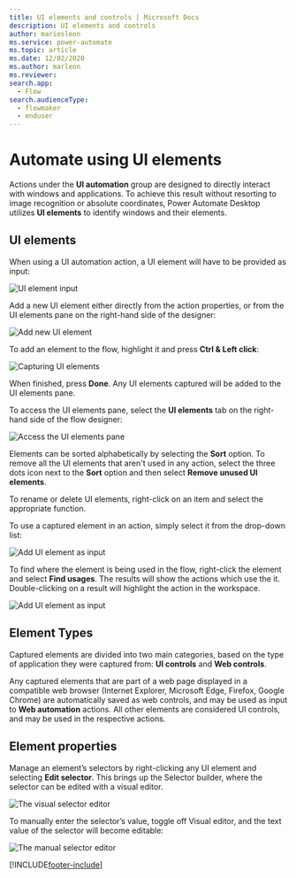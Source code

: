 ```yaml
---
title: UI elements and controls | Microsoft Docs
description: UI elements and controls
author: mariosleon
ms.service: power-automate
ms.topic: article
ms.date: 12/02/2020
ms.author: marleon
ms.reviewer:
search.app: 
  - Flow
search.audienceType: 
  - flowmaker
  - enduser
---
```

# Automate using UI elements



Actions under the **UI automation** group are designed to directly interact with windows and applications. To achieve this result without resorting to image recognition or absolute coordinates, Power Automate Desktop utilizes **UI elements** to identify windows and their elements.

## UI elements
When using a UI automation action, a UI element will have to be provided as input:

![UI element input](./media/ui-elements/ui-element-input.png)

Add a new UI element either directly from the action properties, or from the UI elements pane on the right-hand side of the designer:

![Add new UI element](./media/ui-elements/add-new-ui-element.png)

To add an element to the flow, highlight it and press **Ctrl & Left click**:

![Capturing UI elements](./media/ui-elements/capturing-ui-elements.png)

When finished, press **Done**. Any UI elements captured will be added to the UI elements pane.

To access the UI elements pane, select the **UI elements** tab on the right-hand side of the flow designer:

![Access the UI elements pane](./media/ui-elements/access-ui-elements-pane.png)

Elements can be sorted alphabetically by selecting the **Sort** option. To remove all the UI elements that aren't used in any action, select the three dots icon next to the **Sort** option and then select **Remove unused UI elements**.

To rename or delete UI elements, right-click on an item and select the appropriate function. 

To use a captured element in an action, simply select it from the drop-down list:

![Add UI element as input](./media/ui-elements/add-ui-element-as-input.png)


To find where the element is being used in the flow, right-click the element and select **Find usages**. The results will show the actions which use the it. Double-clicking on a result will highlight the action in the workspace.

![Add UI element as input](./media/ui-elements/ui-element-right-click.png)

## Element Types

Captured elements are divided into two main categories, based on the type of application they were captured from: **UI controls** and **Web controls**.

Any captured elements that are part of a web page displayed in a compatible web browser (Internet Explorer, Microsoft Edge, Firefox, Google Chrome) are automatically saved as web controls, and may be used as input to **Web automation** actions. All other elements are considered UI controls, and may be used in the respective actions.

## Element properties

Manage an element’s selectors by right-clicking any UI element and selecting **Edit selector**. This brings up the Selector builder, where the selector can be edited with a visual editor.

![The visual selector editor](./media/ui-elements/visual-selector-editor.png)

To manually enter the selector’s value, toggle off Visual editor, and the text value of the selector will become editable:

![The manual selector editor](./media/ui-elements/manual-selector-editor.png)

[!INCLUDE[footer-include](../includes/footer-banner.md)]

